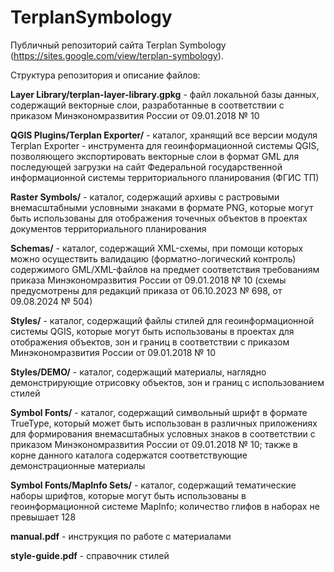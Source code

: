 # TerplanSymbology

Публичный репозиторий сайта Terplan Symbology (https://sites.google.com/view/terplan-symbology).

Структура репозитория и описание файлов:

**Layer Library/terplan-layer-library.gpkg** - файл локальной базы данных, содержащий векторные слои, разработанные в соответствии с приказом Минэкономразвития России от 09.01.2018 № 10

**QGIS Plugins/Terplan Exporter/** - каталог, хранящий все версии модуля Terplan Exporter - инструмента для геоинформационной системы QGIS, позволяющего экспортировать векторные слои в формат GML для последующей загрузки на сайт Федеральной государственной информационной системы территориального планирования (ФГИС ТП)

**Raster Symbols/** - каталог, содержащий архивы с растровыми внемасштабными условными знаками в формате PNG, которые могут быть использованы для отображения точечных объектов в проектах документов территориального планирования

**Schemas/** - каталог, содержащий XML-схемы, при помощи которых можно осуществить валидацию (форматно-логический контроль) содержимого GML/XML-файлов на предмет соответствия требованиям приказа Минэкономразвития России от 09.01.2018 № 10 (схемы предусмотрены для редакций приказа от 06.10.2023 № 698, от 09.08.2024 № 504)

**Styles/** - каталог, содержащий файлы стилей для геоинформационной системы QGIS, которые могут быть использованы в проектах для отображения объектов, зон и границ в соответствии с приказом Минэкономразвития России от 09.01.2018 № 10

**Styles/DEMO/** - каталог, содержащий материалы, наглядно демонстрирующие отрисовку объектов, зон и границ с использованием стилей

**Symbol Fonts/** - каталог, содержащий символьный шрифт в формате TrueType, который может быть использован в различных приложениях для формирования внемасштабных условных знаков в соответствии с приказом Минэкономразвития России от 09.01.2018 № 10; также в корне данного каталога содержатся соответствующие демонстрационные материалы

**Symbol Fonts/MapInfo Sets/** - каталог, содержащий тематические наборы шрифтов, которые могут быть использованы в геоинформационной системе MapInfo; количество глифов в наборах не превышает 128

**manual.pdf** - инструкция по работе с материалами

**style-guide.pdf** - справочник стилей